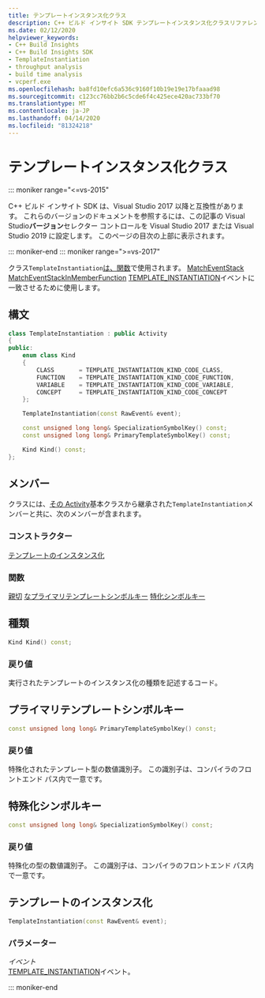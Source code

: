 ```yaml
---
title: テンプレートインスタンス化クラス
description: C++ ビルド インサイト SDK テンプレートインスタンス化クラスリファレンス。
ms.date: 02/12/2020
helpviewer_keywords:
- C++ Build Insights
- C++ Build Insights SDK
- TemplateInstantiation
- throughput analysis
- build time analysis
- vcperf.exe
ms.openlocfilehash: ba8fd10efc6a536c9160f10b19e19e17bfaaad98
ms.sourcegitcommit: c123cc76bb2b6c5cde6f4c425ece420ac733bf70
ms.translationtype: MT
ms.contentlocale: ja-JP
ms.lasthandoff: 04/14/2020
ms.locfileid: "81324218"
---
```

# <a name="templateinstantiation-class"></a>テンプレートインスタンス化クラス

::: moniker range="<=vs-2015"

C++ ビルド インサイト SDK は、Visual Studio 2017 以降と互換性があります。 これらのバージョンのドキュメントを参照するには、この記事の Visual Studio**バージョン**セレクター コントロールを Visual Studio 2017 または Visual Studio 2019 に設定します。 このページの目次の上部に表示されます。

::: moniker-end
::: moniker range=">=vs-2017"

クラス`TemplateInstantiation`[は、](../functions/match-event-in-member-function.md)[関数](../functions/match-event.md)で使用されます。 [MatchEventStack](../functions/match-event-stack.md) [MatchEventStackInMemberFunction](../functions/match-event-stack-in-member-function.md) [TEMPLATE_INSTANTIATION](../event-table.md#template-instantiation)イベントに一致させるために使用します。

## <a name="syntax"></a>構文

```cpp
class TemplateInstantiation : public Activity
{
public:
    enum class Kind
    {
        CLASS       = TEMPLATE_INSTANTIATION_KIND_CODE_CLASS,
        FUNCTION    = TEMPLATE_INSTANTIATION_KIND_CODE_FUNCTION,
        VARIABLE    = TEMPLATE_INSTANTIATION_KIND_CODE_VARIABLE,
        CONCEPT     = TEMPLATE_INSTANTIATION_KIND_CODE_CONCEPT
    };

    TemplateInstantiation(const RawEvent& event);

    const unsigned long long& SpecializationSymbolKey() const;
    const unsigned long long& PrimaryTemplateSymbolKey() const;

    Kind Kind() const;
};
```

## <a name="members"></a>メンバー

クラスには、[その Activity](activity.md)基本クラスから継承された`TemplateInstantiation`メンバーと共に、次のメンバーが含まれます。

### <a name="constructors"></a>コンストラクター

[テンプレートのインスタンス化](#template-instantiation)

### <a name="functions"></a>関数

[親切](#kind)
[なプライマリテンプレートシンボルキー](#primary-template-symbol-key)
[特化シンボルキー](#specialization-symbol-key)

## <a name="kind"></a><a name="kind"></a>種類

```cpp
Kind Kind() const;
```

### <a name="return-value"></a>戻り値

実行されたテンプレートのインスタンス化の種類を記述するコード。

## <a name="primarytemplatesymbolkey"></a><a name="primary-template-symbol-key"></a>プライマリテンプレートシンボルキー

```cpp
const unsigned long long& PrimaryTemplateSymbolKey() const;
```

### <a name="return-value"></a>戻り値

特殊化されたテンプレート型の数値識別子。 この識別子は、コンパイラのフロントエンド パス内で一意です。

## <a name="specializationsymbolkey"></a><a name="specialization-symbol-key"></a>特殊化シンボルキー

```cpp
const unsigned long long& SpecializationSymbolKey() const;
```

### <a name="return-value"></a>戻り値

特殊化の型の数値識別子。 この識別子は、コンパイラのフロントエンド パス内で一意です。

## <a name="templateinstantiation"></a><a name="template-instantiation"></a>テンプレートのインスタンス化

```cpp
TemplateInstantiation(const RawEvent& event);
```

### <a name="parameters"></a>パラメーター

*イベント*\
[TEMPLATE_INSTANTIATION](../event-table.md#template-instantiation)イベント。

::: moniker-end
